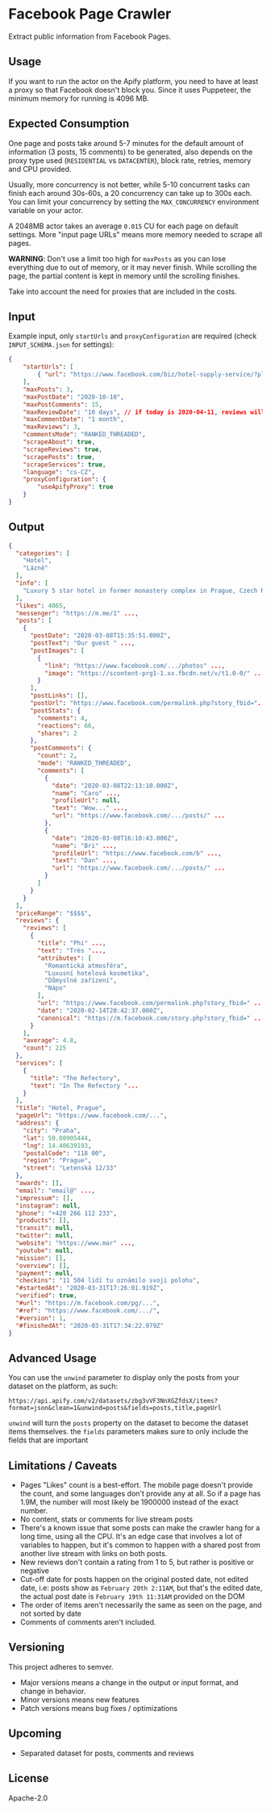 # Facebook Page Crawler

Extract public information from Facebook Pages.

## Usage

If you want to run the actor on the Apify platform, you need to have at least a proxy so that Facebook doesn't block you. Since it uses Puppeteer, the minimum memory for running is 4096 MB.

## Expected Consumption

One page and posts take around 5-7 minutes for the default amount of information (3 posts, 15 comments) to be generated, also depends on the proxy type used (`RESIDENTIAL` vs `DATACENTER`), block rate, retries, memory and CPU provided.

Usually, more concurrency is not better, while 5-10 concurrent tasks can finish each around 30s-60s, a 20 concurrency can take up to 300s each. You can limit your concurrency by setting the `MAX_CONCURRENCY` environment variable on your actor.

A 2048MB actor takes an average `0.015` CU for each page on default settings. More "input page URLs" means more memory needed to scrape all pages.

**WARNING**: Don't use a limit too high for `maxPosts` as you can lose everything due to out of memory, or it may never finish. While scrolling the page, the partial content is kept in memory until the scrolling finishes.

Take into account the need for proxies that are included in the costs.

## Input

Example input, only `startUrls` and `proxyConfiguration` are required (check `INPUT_SCHEMA.json` for settings):

```json
{
    "startUrls": [
        { "url": "https://www.facebook.com/biz/hotel-supply-service/?place_id=103095856397524" }
    ],
    "maxPosts": 3,
    "maxPostDate": "2020-10-10",
    "maxPostComments": 15,
    "maxReviewDate": "10 days", // if today is 2020-04-11, reviews will be 2020-04-01 and beyond
    "maxCommentDate": "1 month",
    "maxReviews": 3,
    "commentsMode": "RANKED_THREADED",
    "scrapeAbout": true,
    "scrapeReviews": true,
    "scrapePosts": true,
    "scrapeServices": true,
    "language": "cs-CZ",
    "proxyConfiguration": {
        "useApifyProxy": true
    }
}
```

## Output

```json
{
  "categories": [
    "Hotel",
    "Lázně"
  ],
  "info": [
    "Luxury 5 star hotel in former monastery complex in Prague, Czech Republic."
  ],
  "likes": 4065,
  "messenger": "https://m.me/1" ...,
  "posts": [
    {
      "postDate": "2020-03-08T15:35:51.000Z",
      "postText": "Our guest " ...,
      "postImages": [
        {
          "link": "https://www.facebook.com/.../photos" ...,
          "image": "https://scontent-prg1-1.xx.fbcdn.net/v/t1.0-0/" ...
        }
      ],
      "postLinks": [],
      "postUrl": "https://www.facebook.com/permalink.php?story_fbid="...,
      "postStats": {
        "comments": 4,
        "reactions": 66,
        "shares": 2
      },
      "postComments": {
        "count": 2,
        "mode": "RANKED_THREADED",
        "comments": [
          {
            "date": "2020-03-08T22:13:10.000Z",
            "name": "Caro" ...,
            "profileUrl": null,
            "text": "Wow..." ...,
            "url": "https://www.facebook.com/.../posts/" ...
          },
          {
            "date": "2020-03-08T16:10:43.000Z",
            "name": "Bri" ...,
            "profileUrl": "https://www.facebook.com/b" ...,
            "text": "Dan" ...,
            "url": "https://www.facebook.com/.../posts/" ...
          }
        ]
      }
    }
  ],
  "priceRange": "$$$$",
  "reviews": {
    "reviews": [
      {
        "title": "Phi" ...,
        "text": "Très "...,
        "attributes": [
          "Romantická atmosféra",
          "Luxusní hotelová kosmetika",
          "Důmyslné zařízení",
          "Nápo"
        ],
        "url": "https://www.facebook.com/permalink.php?story_fbid=" ...,
        "date": "2020-02-14T20:42:37.000Z",
        "canonical": "https://m.facebook.com/story.php?story_fbid=" ...
      }
    ],
    "average": 4.8,
    "count": 225
  },
  "services": [
    {
      "title": "The Refectory",
      "text": "In The Refectory "...
    }
  ],
  "title": "Hotel, Prague",
  "pageUrl": "https://www.facebook.com/...",
  "address": {
    "city": "Praha",
    "lat": 50.08905444,
    "lng": 14.40639193,
    "postalCode": "118 00",
    "region": "Prague",
    "street": "Letenská 12/33"
  },
  "awards": [],
  "email": "email@" ...,
  "impressum": [],
  "instagram": null,
  "phone": "+420 266 112 233",
  "products": [],
  "transit": null,
  "twitter": null,
  "website": "https://www.mar" ...,
  "youtube": null,
  "mission": [],
  "overview": [],
  "payment": null,
  "checkins": "11 504 lidí tu oznámilo svoji polohu",
  "#startedAt": "2020-03-31T17:26:01.919Z",
  "verified": true,
  "#url": "https://m.facebook.com/pg/...",
  "#ref": "https://www.facebook.com/.../",
  "#version": 1,
  "#finishedAt": "2020-03-31T17:34:22.979Z"
}
```

## Advanced Usage

You can use the `unwind` parameter to display only the posts from your dataset on the platform, as such:

```
https://api.apify.com/v2/datasets/zbg3vVF3NnXGZfdsX/items?format=json&clean=1&unwind=posts&fields=posts,title,pageUrl
```

`unwind` will turn the `posts` property on the dataset to become the dataset items themselves. the `fields` parameters makes sure to only include the fields that are important

## Limitations / Caveats

* Pages "Likes" count is a best-effort. The mobile page doesn't provide the count, and some languages don't provide any at all. So if a page has 1.9M, the number will most likely be 1900000 instead of the exact number.
* No content, stats or comments for live stream posts
* There's a known issue that some posts can make the crawler hang for a long time, using all the CPU. It's an edge case that involves a lot of variables to happen, but it's common to happen with a shared post from another live stream with links on both posts.
* New reviews don't contain a rating from 1 to 5, but rather is positive or negative
* Cut-off date for posts happen on the original posted date, not edited date, i.e: posts show as `February 20th 2:11AM`, but that's the edited date, the actual post date is `February 19th 11:31AM` provided on the DOM
* The order of items aren't necessarily the same as seen on the page, and not sorted by date
* Comments of comments aren't included.

## Versioning

This project adheres to semver.

* Major versions means a change in the output or input format, and change in behavior.
* Minor versions means new features
* Patch versions means bug fixes / optimizations

## Upcoming

* Separated dataset for posts, comments and reviews

## License

Apache-2.0
